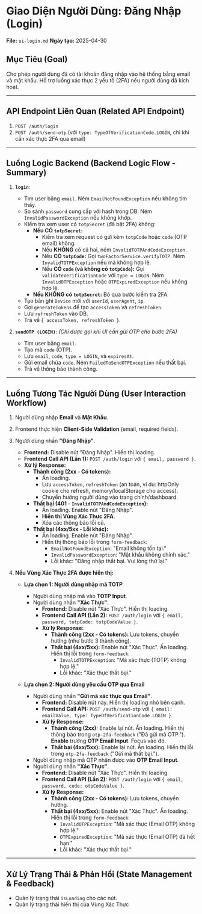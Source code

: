 # Giao Diện Người Dùng: Đăng Nhập (Login)

**File:** `ui-login.md`
**Ngày tạo:** 2025-04-30

## Mục Tiêu (Goal)

Cho phép người dùng đã có tài khoản đăng nhập vào hệ thống bằng email và mật khẩu. Hỗ trợ luồng xác thực 2 yếu tố (2FA) nếu người dùng đã kích hoạt.

---

## API Endpoint Liên Quan (Related API Endpoint)

1.  `POST /auth/login`
2.  `POST /auth/send-otp` (với `type: TypeOfVerificationCode.LOGIN`, chỉ khi cần xác thực 2FA qua email)
   
---

## Luồng Logic Backend (Backend Logic Flow - Summary)

1.  **`login`**:
    * Tìm user bằng `email`. Ném `EmailNotFoundException` nếu không tìm thấy.
    * So sánh `password` cung cấp với hash trong DB. Ném `InvalidPasswordException` nếu không khớp.
    * Kiểm tra xem user có `totpSecret` (đã bật 2FA) không:
        * **Nếu CÓ `totpSecret`:**
            * Kiểm tra xem request có gửi kèm `totpCode` hoặc `code` (OTP email) không.
            * Nếu **KHÔNG** có cả hai, ném `InvalidTOTPAndCodeException`.
            * Nếu **CÓ `totpCode`:** Gọi `twoFactorService.verifyTOTP`. Ném `InvalidTOTPException` nếu mã không hợp lệ.
            * Nếu **CÓ `code` (và không có `totpCode`):** Gọi `validateVerificationCode` với `type = LOGIN`. Ném `InvalidOTPException` hoặc `OTPExpiredException` nếu không hợp lệ.
        * **Nếu KHÔNG có `totpSecret`:** Bỏ qua bước kiểm tra 2FA.
    * Tạo bản ghi `Device` mới với `userId`, `userAgent`, `ip`.
    * Gọi `generateTokens` để tạo `accessToken` và `refreshToken`.
    * Lưu `refreshToken` vào DB.
    * Trả về `{ accessToken, refreshToken }`.

2.  **`sendOTP (LOGIN)`**: *(Chỉ được gọi khi UI cần gửi OTP cho bước 2FA)*
    * Tìm user bằng `email`.
    * Tạo mã `code` (OTP).
    * Lưu `email`, `code`, `type = LOGIN`, và `expiresAt`.
    * Gửi email chứa `code`. Ném `FailedToSendOTPException` nếu thất bại.
    * Trả về thông báo thành công.

---

## Luồng Tương Tác Người Dùng (User Interaction Workflow)

1.  Người dùng nhập **Email** và **Mật Khẩu**.

2.  Frontend thực hiện **Client-Side Validation** (email, required fields).

3.  Người dùng nhấn **"Đăng Nhập"**.
    * **Frontend:** Disable nút "Đăng Nhập". Hiển thị loading.
    * **Frontend Call API (Lần 1):** `POST /auth/login` với `{ email, password }`.
    * **Xử lý Response:**
        * **Thành công (2xx - Có tokens):**
            * Ẩn loading.
            * Lưu `accessToken`, `refreshToken` (an toàn, ví dụ: httpOnly cookie cho refresh, memory/localStorage cho access).
            * Chuyển hướng người dùng vào trang chính/dashboard.
        * **Thất bại (401 - `InvalidTOTPAndCodeException`):**
            * Ẩn loading. Enable nút "Đăng Nhập".
            * **Hiển thị Vùng Xác Thực 2FA**.
            * Xóa các thông báo lỗi cũ.
        * **Thất bại (4xx/5xx - Lỗi khác):**
            * Ẩn loading. Enable nút "Đăng Nhập".
            * Hiển thị thông báo lỗi trong `form-feedback`:
                * `EmailNotFoundException`: "Email không tồn tại."
                * `InvalidPasswordException`: "Mật khẩu không chính xác."
                * Lỗi khác: "Đăng nhập thất bại. Vui lòng thử lại."

4.  **Nếu Vùng Xác Thực 2FA được hiển thị:**
    * **Lựa chọn 1: Người dùng nhập mã TOTP**
        * Người dùng nhập mã vào **TOTP Input**.
        * Người dùng nhấn **"Xác Thực"**.
            * **Frontend:** Disable nút "Xác Thực". Hiển thị loading.
            * **Frontend Call API (Lần 2):** `POST /auth/login` với `{ email, password, totpCode: totpCodeValue }`.
            * **Xử lý Response:**
                * **Thành công (2xx - Có tokens):** Lưu tokens, chuyển hướng (như bước 3 thành công).
                * **Thất bại (4xx/5xx):** Enable nút "Xác Thực". Ẩn loading. Hiển thị lỗi trong `form-feedback`:
                    * `InvalidTOTPException`: "Mã xác thực (TOTP) không hợp lệ."
                    * Lỗi khác: "Xác thực thất bại."
    
    * **Lựa chọn 2: Người dùng yêu cầu OTP qua Email**
        * Người dùng nhấn **"Gửi mã xác thực qua Email"**.
            * **Frontend:** Disable nút này. Hiển thị loading nhỏ bên cạnh.
            * **Frontend Call API:** `POST /auth/send-otp` với `{ email: emailValue, type: TypeOfVerificationCode.LOGIN }`.
            * **Xử lý Response:**
                * **Thành công (2xx):** Enable lại nút. Ẩn loading. Hiển thị thông báo trong `otp-2fa-feedback` ("Đã gửi mã OTP."). **Enable** trường **OTP Email Input**. Focus vào đó.
                * **Thất bại (4xx/5xx):** Enable lại nút. Ẩn loading. Hiển thị lỗi trong `otp-2fa-feedback` ("Gửi mã thất bại.").
        * Người dùng nhập mã OTP nhận được vào **OTP Email Input**.
        * Người dùng nhấn **"Xác Thực"**.
            * **Frontend:** Disable nút "Xác Thực". Hiển thị loading.
            * **Frontend Call API (Lần 2):** `POST /auth/login` với `{ email, password, code: otpCodeValue }`.
            * **Xử lý Response:**
                * **Thành công (2xx - Có tokens):** Lưu tokens, chuyển hướng.
                * **Thất bại (4xx/5xx):** Enable nút "Xác Thực". Ẩn loading. Hiển thị lỗi trong `form-feedback`:
                    * `InvalidOTPException`: "Mã xác thực (Email OTP) không hợp lệ."
                    * `OTPExpiredException`: "Mã xác thực (Email OTP) đã hết hạn."
                    * Lỗi khác: "Xác thực thất bại."

---

## Xử Lý Trạng Thái & Phản Hồi (State Management & Feedback)

* Quản lý trạng thái `isLoading` cho các nút.
* Quản lý trạng thái hiển thị của Vùng Xác Thực